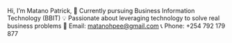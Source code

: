 
Hi, I’m Matano Patrick,
💼 Currently pursuing Business Information Technology (BBIT)
💡 Passionate about leveraging technology to solve real business problems
📩 Email: matanohpee@gmail.com
📞 Phone: +254 792 179 877



<!---
Matanoh2003/Matanoh2003 is a ✨ special ✨ repository because its `README.md` (this file) appears on your GitHub profile.
You can click the Preview link to take a look at your changes.
--->
